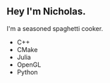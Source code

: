 ## Hey I'm Nicholas.

I'm a seasoned spaghetti cooker. 
- C++
- CMake
- Julia
- OpenGL
- Python

<!---
Coziyu/Coziyu is a ✨ special ✨ repository because its `README.md` (this file) appears on your GitHub profile.
You can click the Preview link to take a look at your changes.
--->
